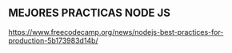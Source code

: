 ## MEJORES PRACTICAS NODE JS 

https://www.freecodecamp.org/news/nodejs-best-practices-for-production-5b173983d14b/